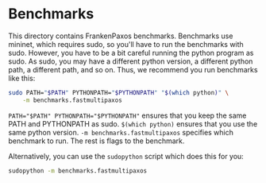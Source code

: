 # Benchmarks

This directory contains FrankenPaxos benchmarks. Benchmarks use mininet, which
requires sudo, so you'll have to run the benchmarks with sudo. However, you
have to be a bit careful running the python program as sudo. As sudo, you may
have a different python version, a different python path, a different path, and
so on. Thus, we recommend you run benchmarks like this:

```bash
sudo PATH="$PATH" PYTHONPATH="$PYTHONPATH" "$(which python)" \
    -m benchmarks.fastmultipaxos
```

`PATH="$PATH" PYTHONPATH="$PYTHONPATH"` ensures that you keep the same PATH and
PYTHONPATH as sudo. `$(which python)` ensures that you use the same python
version. `-m benchmarks.fastmultipaxos` specifies which benchmark to run. The
rest is flags to the benchmark.

Alternatively, you can use the `sudopython` script which does this for you:

```bash
sudopython -m benchmarks.fastmultipaxos
```
